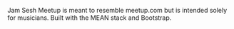 Jam Sesh Meetup is meant to resemble meetup.com but is intended solely for musicians.
Built with the MEAN stack and Bootstrap.
